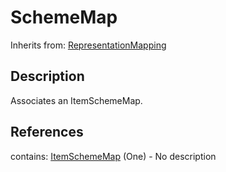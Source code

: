 
# SchemeMap

Inherits from: [RepresentationMapping](RepresentationMapping.md)



## Description

Associates an ItemSchemeMap.




## References

contains: [ItemSchemeMap](../ItemSchemeMaps/ItemSchemeMap.md) (One) - No description




